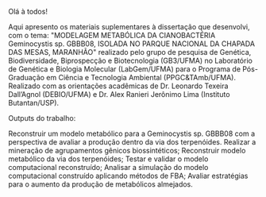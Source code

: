 
Olá à todos!

Aqui apresento os materiais suplementares à dissertação que desenvolvi, com o tema: "MODELAGEM METABÓLICA DA CIANOBACTÉRIA Geminocystis sp. GBBB08, ISOLADA NO PARQUE NACIONAL DA CHAPADA DAS MESAS, MARANHÃO" realizado pelo grupo de pesquisa de Genética, Biodiversidade, Biprospecção e Biotecnologia (GB3/UFMA) no Laboratório de Genética e Biologia Molecular (LabGem/UFMA) para o Programa de Pós-Graduação em Ciência e Tecnologia Ambiental (PPGC&TAmb/UFMA). Realizado com as orientações acadêmicas de Dr. Leonardo Texeira Dall’Agnol (DEBIO/UFMA) e Dr. Alex Ranieri Jerônimo Lima (Instituto Butantan/USP).

Outputs do trabalho:

Reconstruir um modelo metabólico para a Geminocystis sp. GBBB08 com a perspectiva de avaliar a produção dentro da via dos terpenóides.
Realizar a mineração de agrupamentos gênicos biossintéticos;
Reconstruir modelo metabólico da via dos terpenóides;
Testar e validar o modelo computacional reconstruído;
Analisar a simulação do modelo computacional construído aplicando métodos de FBA;
Avaliar estratégias para o aumento da produção de metabólicos almejados.